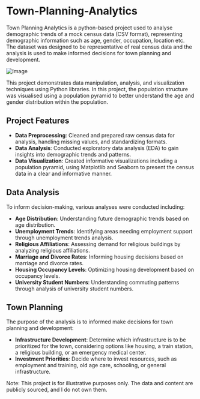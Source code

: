 # Town-Planning-Analytics
Town Planning Analytics is a python-based project used to analyse demographic trends of a mock census data (CSV format), representing demographic information such as age, gender, occupation, location etc. The dataset was designed to be representative of real census data and the analysis is used to make informed decisions for town planning and development. 

![Image](https://www.shutterstock.com/image-photo/town-planning-land-use-local-260nw-1946026351.jpg)

This project demonstrates data manipulation, analysis, and visualization techniques using Python libraries. In this project, the population structure was visualised using a population pyramid to better understand the age and gender distribution within the population.

## Project Features

- **Data Preprocessing**: Cleaned and prepared raw census data for analysis, handling missing values, and standardizing formats.
- **Data Analysis**: Conducted exploratory data analysis (EDA) to gain insights into demographic trends and patterns.
- **Data Visualization**: Created informative visualizations including a population pyramid, using Matplotlib and Seaborn to present the census data in a clear and informative manner.

## Data Analysis

To inform decision-making, various analyses were conducted including:

- **Age Distribution**: Understanding future demographic trends based on age distribution.
- **Unemployment Trends**: Identifying areas needing employment support through unemployment trends analysis.
- **Religious Affiliations**: Assessing demand for religious buildings by analyzing religious affiliations.
- **Marriage and Divorce Rates**: Informing housing decisions based on marriage and divorce rates.
- **Housing Occupancy Levels**: Optimizing housing development based on occupancy levels.
- **University Student Numbers**: Understanding commuting patterns through analysis of university student numbers.

## Town Planning

The purpose of the analysis is to informed make decisions for town planning and development:

- **Infrastructure Development**: Determine which infrastructure is to be prioritized for the town, considering options like housing, a train station, a religious building, or an emergency medical center.
- **Investment Priorities**: Decide where to invest resources, such as employment and training, old age care, schooling, or general infrastructure.

Note: This project is for illustrative purposes only. The data and content are publicly sourced, and I do not own them.
